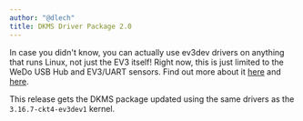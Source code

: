 ```yaml
---
author: "@dlech"
title: DKMS Driver Package 2.0
---
```


In case you didn't know, you can actually use ev3dev drivers on anything
that runs Linux, not just the EV3 itself! Right now, this is just limited
to the WeDo USB Hub and EV3/UART sensors. Find out more about it
[here](https://github.com/ev3dev/lego-linux-drivers-dkms) and
[here](http://lechnology.com/2014/09/using-uart-sensors-on-any-linux/).

This release gets the DKMS package updated using the same drivers as the
`3.16.7-ckt4-ev3dev1` kernel.
